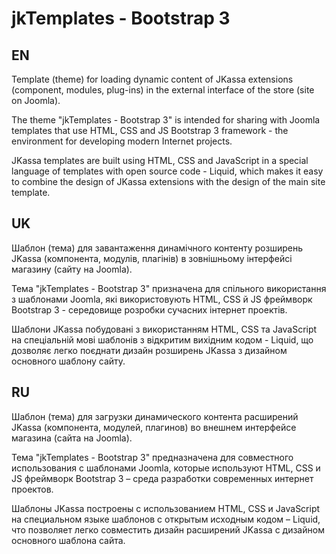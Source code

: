 # jkTemplates - Bootstrap 3

EN
--
Template (theme) for loading dynamic content of JKassa extensions (component, modules, plug-ins) in the external interface of the store (site on Joomla).

The theme "jkTemplates - Bootstrap 3" is intended for sharing with Joomla templates that use HTML, CSS and JS Bootstrap 3 framework - the environment for developing modern Internet projects.

JKassa templates are built using HTML, CSS and JavaScript in a special language of templates with open source code - Liquid, which makes it easy to combine the design of JKassa extensions with the design of the main site template.

UK
--
Шаблон (тема) для завантаження динамічного контенту розширень JKassa (компонента, модулів, плагінів) в зовнішньому інтерфейсі магазину (сайту на Joomla).

Тема "jkTemplates - Bootstrap 3" призначена для спільного використання з шаблонами Joomla, які використовують HTML, CSS й JS фреймворк Bootstrap 3 - середовище розробки сучасних інтернет проектів.

Шаблони JKassa побудовані з використанням HTML, CSS та JavaScript на спеціальній мові шаблонів з відкритим вихідним кодом - Liquid, що дозволяє легко поєднати дизайн розширень JKassa з дизайном основного шаблону сайту.

RU
--
Шаблон (тема) для загрузки динамического контента расширений JKassa (компонента, модулей, плагинов) во внешнем интерфейсе магазина (сайта на Joomla).

Тема "jkTemplates - Bootstrap 3" предназначена для совместного использования с шаблонами Joomla, которые используют HTML, CSS и JS фреймворк Bootstrap 3 – среда разработки современных интернет проектов.

Шаблоны JKassa построены с использованием HTML, CSS и JavaScript на специальном языке шаблонов с открытым исходным кодом – Liquid, что позволяет легко совместить дизайн расширений JKassa с дизайном основного шаблона сайта.
